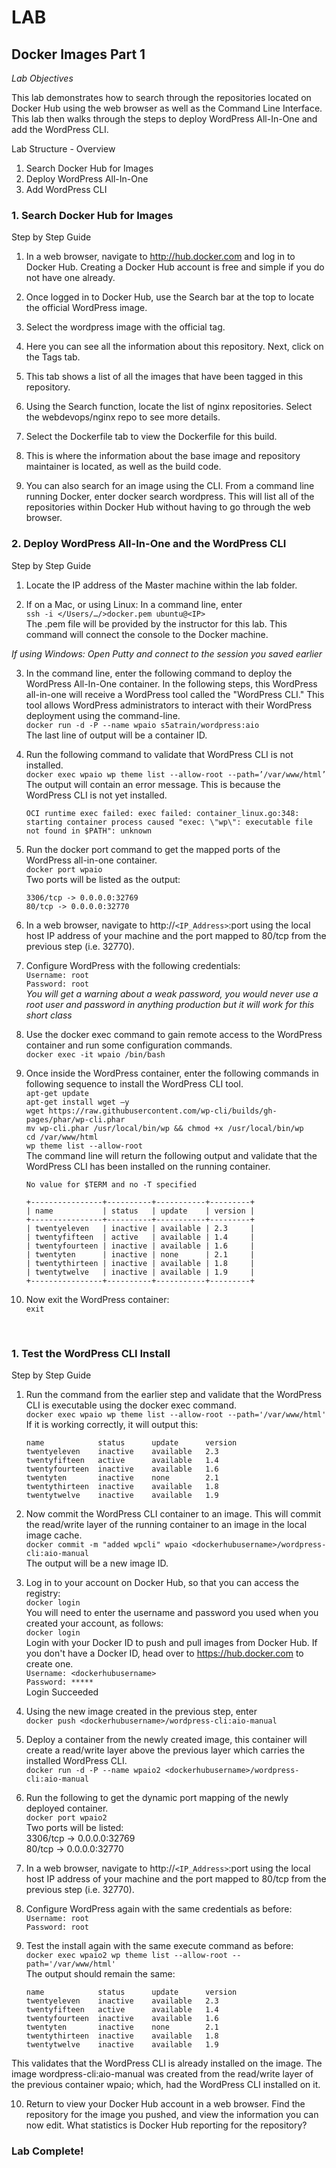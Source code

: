 # LAB
## Docker Images Part 1
*Lab Objectives*

This lab demonstrates how to search through the repositories located on Docker Hub using the web browser as well as the Command Line Interface. This lab then walks through the steps to deploy WordPress All-In-One and add the WordPress CLI.

Lab Structure - Overview
1.	Search Docker Hub for Images
2.	Deploy WordPress All-In-One
3.	Add WordPress CLI

 
### 1. Search Docker Hub for Images
Step by Step Guide
1.	In a web browser, navigate to http://hub.docker.com and log in to Docker Hub. Creating a Docker Hub account is free and simple if you do not have one already.

2.	Once logged in to Docker Hub, use the Search bar at the top to locate the official WordPress image.

3.	Select the wordpress image with the official tag.

4.	Here you can see all the information about this repository. Next, click on the Tags tab.

5.	This tab shows a list of all the images that have been tagged in this repository.

6.	Using the Search function, locate the list of nginx repositories. Select the webdevops/nginx repo to see more details.

7.	Select the Dockerfile tab to view the Dockerfile for this build.

8.	This is where the information about the base image and repository maintainer is located, as well as the build code.

9.	You can also search for an image using the CLI. From a command line running Docker, enter 
docker search wordpress. This will list all of the repositories within Docker Hub without having to go through the web browser.

### 2. Deploy WordPress All-In-One and the WordPress CLI
Step by Step Guide
1.	Locate the IP address of the Master machine within the lab folder.

2.	If on a Mac, or using Linux:
In a command line, enter  
`ssh -i </Users/…/>docker.pem ubuntu@<IP>`  
The .pem file will be provided by the instructor for this lab. This command will connect the console to the Docker machine.

*If using Windows: Open Putty and connect to the session you saved earlier*


3.	In the command line, enter the following command to deploy the WordPress All-In-One container. In the following steps, this WordPress all-in-one will receive a WordPress tool called the "WordPress CLI." This tool allows WordPress administrators to interact with their WordPress deployment using the command-line.  
    `docker run -d -P --name wpaio s5atrain/wordpress:aio`  
The last line of output will be a container ID.  

4.	Run the following command to validate that WordPress CLI is not installed.  
    `docker exec wpaio wp theme list --allow-root --path=’/var/www/html’`  
The output will contain an error message. This is because the WordPress CLI is not yet installed.  
    ```
    OCI runtime exec failed: exec failed: container_linux.go:348: starting container process caused "exec: \"wp\": executable file not found in $PATH": unknown
    ```

5.	Run the docker port command to get the mapped ports of the WordPress all-in-one container.  
    `docker port wpaio `  
Two ports will be listed as the output:  
    ```
    3306/tcp -> 0.0.0.0:32769  
    80/tcp -> 0.0.0.0:32770  
    ```

6.	In a web browser, navigate to http://`<IP_Address>`:port using the local host IP address of your machine and the port mapped to 80/tcp from the previous step (i.e. 32770).

7.	Configure WordPress with the following credentials:  
    `Username: root`  
    `Password: root`  
    *You will get a warning about a weak password, you would never use a root user and password in anything production but it will work for this short class*

8.	Use the docker exec command to gain remote access to the WordPress container and run some configuration commands.  
    `docker exec -it wpaio /bin/bash`

9.	Once inside the WordPress container, enter the following commands in following sequence to install the WordPress CLI tool.  
    `apt-get update`  
    `apt-get install wget –y`  
    `wget https://raw.githubusercontent.com/wp-cli/builds/gh-pages/phar/wp-cli.phar`  
    `mv wp-cli.phar /usr/local/bin/wp && chmod +x /usr/local/bin/wp`  
    `cd /var/www/html`  
    `wp theme list --allow-root`  
The command line will return the following output and validate that the WordPress CLI has been installed on the running container.  
    ```
    No value for $TERM and no -T specified   
    
    +----------------+----------+-----------+---------+
    | name           | status   | update    | version |
    +----------------+----------+-----------+---------+
    | twentyeleven   | inactive | available | 2.3     |
    | twentyfifteen  | active   | available | 1.4     |
    | twentyfourteen | inactive | available | 1.6     |
    | twentyten      | inactive | none      | 2.1     |
    | twentythirteen | inactive | available | 1.8     |
    | twentytwelve   | inactive | available | 1.9     |
    +----------------+----------+-----------+---------+
    ```

10.	Now exit the WordPress container:  
    `exit`

 
### 1. Test the WordPress CLI Install
Step by Step Guide
1.	Run the command from the earlier step and validate that the WordPress CLI is executable using the docker exec command.  
    `docker exec wpaio wp theme list --allow-root --path='/var/www/html'`  
If it is working correctly, it will output this:  
    ```
    name            status      update      version
    twentyeleven    inactive    available   2.3
    twentyfifteen   active      available	1.4
    twentyfourteen	inactive	available	1.6
    twentyten       inactive	none        2.1
    twentythirteen	inactive	available	1.8
    twentytwelve	inactive	available	1.9
    ```

2.	Now commit the WordPress CLI container to an image. This will commit the read/write layer of the running container to an image in the local image cache.  
    `docker commit -m "added wpcli" wpaio <dockerhubusername>/wordpress-cli:aio-manual`  
The output will be a new image ID.

3. 	Log in to your account on Docker Hub, so that you can access the registry:  
    `docker login`  
You will need to enter the username and password you used when you created your account, as follows:  
    `docker login`  
Login with your Docker ID to push and pull images from Docker Hub. If you don't have a Docker ID, head over to https://hub.docker.com to create one.  
    `Username: <dockerhubusername>`  
    `Password: *****`  
Login Succeeded

4.	Using the new image created in the previous step, enter  
    `docker push <dockerhubusername>/wordpress-cli:aio-manual`

5.	Deploy a container from the newly created image, this container will create a read/write layer above the previous layer which carries the installed WordPress CLI.  
    `docker run -d -P --name wpaio2 <dockerhubusername>/wordpress-cli:aio-manual  `

6.	Run the following to get the dynamic port mapping of the newly deployed container.   
    `docker port wpaio2`  
Two ports will be listed:  
3306/tcp -> 0.0.0.0:32769  
80/tcp -> 0.0.0.0:32770

7.	In a web browser, navigate to http://`<IP_Address>`:port using the local host IP address of your machine and the port mapped to 80/tcp from the previous step (i.e. 32770).

8.	Configure WordPress again with the same credentials as before:  
    `Username: root`  
    `Password: root`  

9.	Test the install again with the same execute command as before:  
    `docker exec wpaio2 wp theme list --allow-root --path='/var/www/html'`  
The output should remain the same:  
    ```
    name            status	    update	    version
    twentyeleven	inactive	available	2.3
    twentyfifteen	active      available	1.4
    twentyfourteen	inactive	available	1.6
    twentyten	    inactive	none      	2.1
    twentythirteen	inactive	available	1.8
    twentytwelve	inactive	available	1.9
    ```
This validates that the WordPress CLI is already installed on the image. The image wordpress-cli:aio-manual was created from the read/write layer of the previous container wpaio; which, had the WordPress CLI installed on it. 

10.	Return to view your Docker Hub account in a web browser. Find the repository for the image you pushed, and view the information you can now edit. What statistics is Docker Hub reporting for the repository?

### Lab Complete!

<!-- 
LastTested: 2018-09-28
OS: Ubuntu 18.04
DockerVersion: 18.06.1-ce, build e68fc7a
-->
